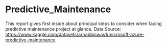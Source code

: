 # Predictive_Maintenance
This report gives first inside about principal steps to consider when facing predictive maintenance project at glance. Data Source: https://www.kaggle.com/datasets/arnabbiswas1/microsoft-azure-predictive-maintenance 
